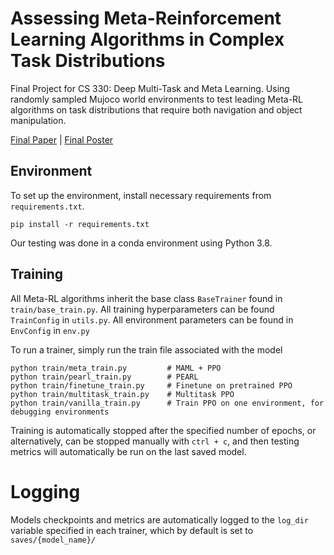 # Assessing Meta-Reinforcement Learning Algorithms in Complex Task Distributions

Final Project for CS 330: Deep Multi-Task and Meta Learning. Using randomly sampled Mujoco world environments to test leading Meta-RL algorithms on task distributions that require both navigation and object manipulation.

[Final Paper](https://github.com/mhelabd/Meta-RL/blob/main/330%20Final%20Paper.pdf) | [Final Poster](https://github.com/mhelabd/Meta-RL/blob/main/330%20Final%20Poster.pdf)

## Environment
To set up the environment, install necessary requirements from `requirements.txt`.
```
pip install -r requirements.txt
```
Our testing was done in a conda environment using Python 3.8.

## Training

All Meta-RL algorithms inherit the base class `BaseTrainer` found in `train/base_train.py`.
All training hyperparameters can be found `TrainConfig` in `utils.py`.
All environment parameters can be found in `EnvConfig` in `env.py`

To run a trainer, simply run the train file associated with the model
```
python train/meta_train.py         # MAML + PPO
python train/pearl_train.py        # PEARL
python train/finetune_train.py     # Finetune on pretrained PPO
python train/multitask_train.py    # Multitask PPO
python train/vanilla_train.py      # Train PPO on one environment, for debugging environments
```

Training is automatically stopped after the specified number of epochs, or alternatively, can be stopped manually with `ctrl + c`, and then testing metrics will automatically be run on the last saved model. 

# Logging

Models checkpoints and metrics are automatically logged to the `log_dir` variable specified in each trainer, which by default is set to `saves/{model_name}/`
